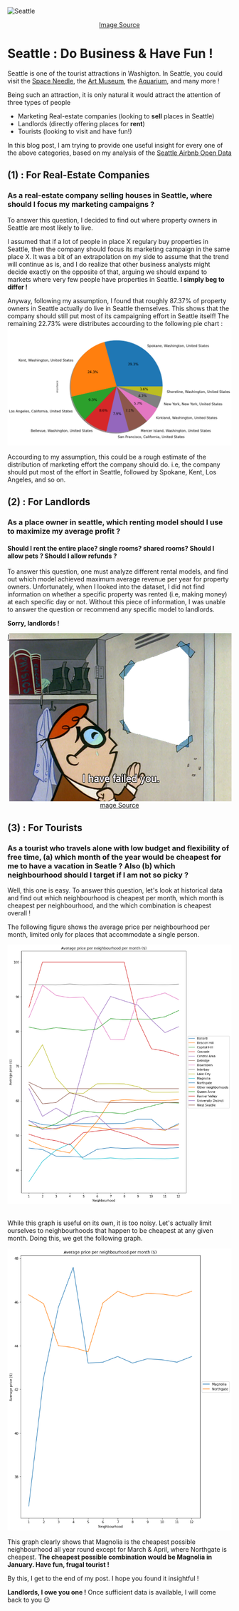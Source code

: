 ![Seattle](/docs/assets/imgs/seattle_image2.jpeg)


<p align="center">
  <a href="https://ar.wikipedia.org/wiki/%D9%85%D9%84%D9%81:Space_Needle002.jpg">Image Source</a>
</p>



# Seattle : Do Business & Have Fun !

Seattle is one of the tourist attractions in Washigton. In Seattle, you could visit the [Space Needle](https://www.spaceneedle.com/), the [Art Museum](https://www.seattleartmuseum.org/), the [Aquarium](https://www.seattleaquarium.org/), and many more !

Being such an attraction, it is only natural it would attract the attention of three types of people
* Marketing Real-estate companies (looking to **sell** places in Seattle)
* Landlords (directly offering places for **rent**)
* Tourists (looking to visit and have fun!)

In this blog post, I am trying to provide one useful insight for every one of the above categories, based on my analysis of the [Seattle Airbnb Open Data](https://www.kaggle.com/airbnb/seattle)

## (1) : For Real-Estate Companies
### As a real-estate company selling houses in Seattle, where should I focus my marketing campaigns ? 

To answer this question, I decided to find out where property owners in Seattle are most likely to live.

I assumed that if a lot of people in place X regulary buy properties in Seattle, then the company should focus its marketing campaign in the same place X.
It was a bit of an extrapolation on my side to assume that the trend will continue as is, and I do realize that other business analysts might decide exactly on the opposite of that, arguing we should expand to markets where very few people have properties in Seattle. **I simply beg to differ !**

Anyway, following my assumption, I found that roughly 87.37% of property owners in Seattle actually do live in Seattle themselves. This shows that the company should still put most of its campaigning effort in Seattle itself!
The remaining 22.73% were distributes accourding to the following pie chart : 
![Distribution Of Property Owners In Seattle Who Live Outside Seattle](/docs/assets/imgs/pie.png)

Accourding to my assumption, this could be a rough estimate of the distribution of marketing effort the company should do. 
i.e, the company should put most of the effort in Seattle, followed by Spokane, Kent, Los Angeles, and so on.

## (2) : For Landlords
### As a place owner in seattle, which renting model should I use to maximize my average profit ?
#### Should I rent the entire place? single rooms? shared rooms? Should I allow pets ? Should I allow refunds ?

To answer this question, one must analyze different rental models, and find out which model achieved maximum average revenue per year for property owners.
Unfortunately, when I looked into the dataset, I did not find information on whether a specific property was rented (i.e, making money) at each specific day or not.
Without this piece of information, I was unable to answer the question or recommend any specific model to landlords.


**Sorry, landlords !**



<p align="center">
  <img style="float: right;" src="/docs/assets/imgs/failed2.png">
</p>


<p align="center">
  <a href="https://www.deviantart.com/ryanthescooterguy/art/Dexter-I-Have-Failed-You-base-574912964">Image Source</a>
</p>
  
  
 
## (3) : For Tourists
### As a tourist who travels alone with low budget and flexibility of free time, (a) which month of the year would be cheapest for me to have a vacation in Seatle ? Also (b) which neighbourhood should I target if I am not so picky ?

Well, this one is easy. To answer this question, let's look at historical data and find out which neighbourhood is cheapest per month, which month is cheapest per neighbourhood, and the which combination is cheapest overall ! 

The following figure shows the average price per neighbourhood per month, limited only for places that accommodate a single person.



![avg price per month per neighbourhood](/docs/assets/imgs/distrib_1.png)

<br>
While this graph is useful on its own, it is too noisy. Let's actually limit ourselves to neighbourhoods that happen to be cheapest at any given month.
Doing this, we get the following graph.



![avg price per month per neighbourhood filtered](/docs/assets/imgs/distrib_2.png)

This graph clearly shows that Magnolia is the cheapest possible neighbourhood all year round except for March & April, where Northgate is cheapest.
**The cheapest possible combination would be Magnolia in January. Have fun, frugal tourist !**


By this, I get to the end of my post. I hope you found it insightful ! 

**Landlords, I owe you one !** Once sufficient data is available, I will come back to you :wink:

